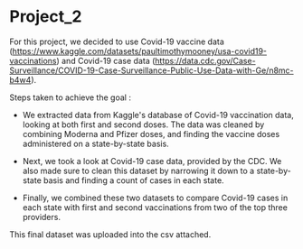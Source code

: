 # Project_2

For this project, we decided to use Covid-19 vaccine data (https://www.kaggle.com/datasets/paultimothymooney/usa-covid19-vaccinations) and Covid-19 case data (https://data.cdc.gov/Case-Surveillance/COVID-19-Case-Surveillance-Public-Use-Data-with-Ge/n8mc-b4w4).

Steps taken to achieve the goal :

* We extracted data from Kaggle's database of Covid-19 vaccination data, looking at both first and second doses. The data was cleaned by combining Moderna and Pfizer doses, and finding the vaccine doses administered on a state-by-state basis. 

* Next, we took a look at Covid-19 case data, provided by the CDC. We also made sure to clean this dataset by narrowing it down to a state-by-state basis and finding a count of cases in each state. 

* Finally, we combined these two datasets to compare Covid-19 cases in each state with first and second vaccinations from two of the top three providers. 

This final dataset was uploaded into the csv attached.
